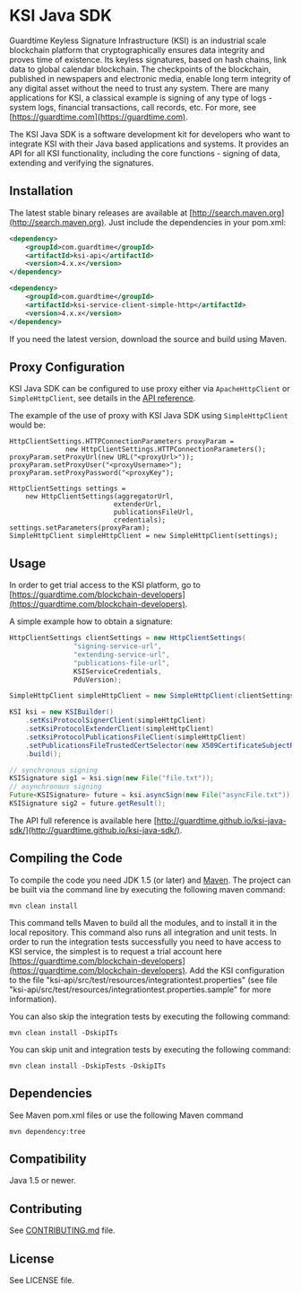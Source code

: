 # KSI Java SDK #
Guardtime Keyless Signature Infrastructure (KSI) is an industrial scale blockchain platform that cryptographically
ensures data integrity and proves time of existence. Its keyless signatures, based on hash chains, link data to global
calendar blockchain. The checkpoints of the blockchain, published in newspapers and electronic media, enable long term
integrity of any digital asset without the need to trust any system. There are many applications for KSI, a classical
example is signing of any type of logs - system logs, financial transactions, call records, etc. For more,
see [https://guardtime.com](https://guardtime.com).

The KSI Java SDK is a software development kit for developers who want to integrate KSI with their Java based applications
and systems. It provides an API for all KSI functionality, including the core functions - signing of data, extending
and verifying the signatures.

## Installation ##

The latest stable binary releases are available at [http://search.maven.org](http://search.maven.org). Just include the
dependencies in your pom.xml:

```xml
<dependency>
    <groupId>com.guardtime</groupId>
    <artifactId>ksi-api</artifactId>
    <version>4.x.x</version>
</dependency>

<dependency>
    <groupId>com.guardtime</groupId>
    <artifactId>ksi-service-client-simple-http</artifactId>
    <version>4.x.x</version>
</dependency>
```
If you need the latest version, download the source and build using Maven.

## Proxy Configuration ##

KSI Java SDK can be configured to use proxy either via `ApacheHttpClient` or `SimpleHttpClient`, see details in the <a href="http://guardtime.github.io/ksi-java-sdk/" target="java-api-ref">API reference</a>.

The example of the use of proxy with KSI Java SDK using `SimpleHttpClient` would be:

  ```
  HttpClientSettings.HTTPConnectionParameters proxyParam =
                new HttpClientSettings.HTTPConnectionParameters();
  proxyParam.setProxyUrl(new URL("<proxyUrl>"));
  proxyParam.setProxyUser("<proxyUsername>");
  proxyParam.setProxyPassword("<proxyKey");

  HttpClientSettings settings =
      new HttpClientSettings(aggregatorUrl,
                            extenderUrl,
                            publicationsFileUrl,
                            credentials);
  settings.setParameters(proxyParam);
  SimpleHttpClient simpleHttpClient = new SimpleHttpClient(settings);
  ```

## Usage ##

In order to get trial access to the KSI platform, go to [https://guardtime.com/blockchain-developers](https://guardtime.com/blockchain-developers).

A simple example how to obtain a signature:
```java
HttpClientSettings clientSettings = new HttpClientSettings(
                "signing-service-url",
                "extending-service-url",
                "publications-file-url",
                KSIServiceCredentials,
                PduVersion);

SimpleHttpClient simpleHttpClient = new SimpleHttpClient(clientSettings);

KSI ksi = new KSIBuilder()
    .setKsiProtocolSignerClient(simpleHttpClient)
    .setKsiProtocolExtenderClient(simpleHttpClient)
    .setKsiProtocolPublicationsFileClient(simpleHttpClient)
    .setPublicationsFileTrustedCertSelector(new X509CertificateSubjectRdnSelector("E=test@test.com"))
    .build();

// synchronous signing
KSISignature sig1 = ksi.sign(new File("file.txt"));
// asynchronous signing
Future<KSISignature> future = ksi.asyncSign(new File("asyncFile.txt"));
KSISignature sig2 = future.getResult();
```
The API full reference is available here [http://guardtime.github.io/ksi-java-sdk/](http://guardtime.github.io/ksi-java-sdk/).

## Compiling the Code ##
To compile the code you need JDK 1.5 (or later) and [Maven](https://maven.apache.org/).
The project can be built via the command line by executing the following maven command:
```
mvn clean install
```
This command tells Maven to build all the modules, and to install it in the local repository. This command also runs all
integration and unit tests. In order to run the integration tests successfully you need to have access to KSI
service, the simplest is to request a trial account here [https://guardtime.com/blockchain-developers](https://guardtime.com/blockchain-developers).
Add the KSI configuration to the file "ksi-api/src/test/resources/integrationtest.properties" (see file
"ksi-api/src/test/resources/integrationtest.properties.sample" for more information).

You can also skip the integration tests by executing the following command:
```
mvn clean install -DskipITs
```

You can skip unit and integration tests by executing the following command:
```
mvn clean install -DskipTests -DskipITs
```

## Dependencies ##

See Maven pom.xml files or use the following Maven command
```
mvn dependency:tree
```

## Compatibility ##

Java 1.5 or newer.

## Contributing ##

See [CONTRIBUTING.md](CONTRIBUTING.md) file.

## License ##

See LICENSE file.
